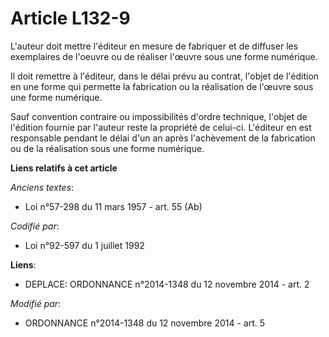 # Article L132-9

L'auteur doit mettre l'éditeur en mesure de fabriquer et de diffuser les exemplaires de l'oeuvre ou de réaliser l'œuvre sous
une forme numérique.

Il doit remettre à l'éditeur, dans le délai prévu au contrat, l'objet de l'édition en une forme qui permette la fabrication
ou la réalisation de l'œuvre sous une forme numérique.

Sauf convention contraire ou impossibilités d'ordre technique, l'objet de l'édition fournie par l'auteur reste la propriété
de celui-ci. L'éditeur en est responsable pendant le délai d'un an après l'achèvement de la fabrication ou de la réalisation
sous une forme numérique.

**Liens relatifs à cet article**

_Anciens textes_:

  - Loi n°57-298 du 11 mars 1957 - art. 55 (Ab)

_Codifié par_:

  - Loi n°92-597 du 1 juillet 1992

**Liens**:

  - DEPLACE: ORDONNANCE n°2014-1348 du 12 novembre 2014 - art. 2

_Modifié par_:

  - ORDONNANCE n°2014-1348 du 12 novembre 2014 - art. 5
